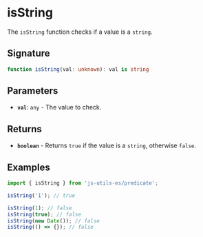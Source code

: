 # isString

The `isString` function checks if a value is a `string`.

## Signature

```typescript
function isString(val: unknown): val is string
```

## Parameters

- **`val`**: `any` - The value to check.

## Returns

- **`boolean`** - Returns `true` if the value is a `string`, otherwise `false`.

## Examples

```typescript
import { isString } from 'js-utils-es/predicate';

isString('1'); // true

isString(1); // false
isString(true); // false
isString(new Date()); // false
isString(() => {}); // false
```

